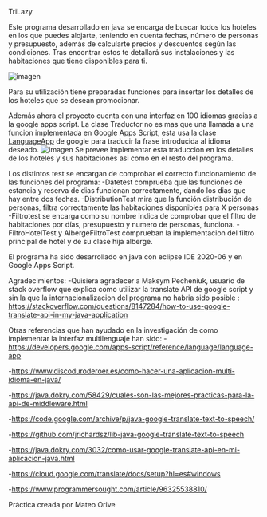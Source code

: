 TriLazy

Este programa desarrollado en java se encarga de buscar todos los hoteles en los que puedes alojarte, teniendo en cuenta fechas, número de personas y presupuesto, además de calcularte precios y descuentos según las condiciones. Tras encontrar estos te detallará sus instalaciones y las habitaciones que tiene disponibles para ti.


![imagen](https://github.com/corvus-m/Practica1PrAv/blob/master/Diagramaclases.jpg)



Para su utilización tiene preparadas funciones para insertar los detalles de los hoteles que se desean promocionar.

Además ahora el proyecto cuenta con una interfaz en 100 idiomas gracias a la google apps script.
La clase Traductor no es mas que una llamada a una funcion implementada en Google Apps Script, esta usa la clase [LanguageApp](https://developers.google.com/apps-script/reference/language/language-app) de google para traducir la frase introducida al idioma deseado.
![imagen](https://github.com/corvus-m/Practica1PrAv/blob/master/traductor.jpeg)
Se prevee implementar esta traduccion en los detalles de los hoteles y sus habitaciones asi como en el resto del programa.

Los distintos test se encargan de comprobar el correcto funcionamiento de las funciones del programa:
  -Datetest comprueba que las funciones de estancia y reserva de dias funcionan correctamente, dando los dias que hay entre dos fechas.
  -DistributionTest mira que la función distribución de personas, filtra correctamente las habitaciones disponibles para X personas 
  -Filtrotest se encarga como su nombre indica de comprobar que el filtro de habitaciones por días, presupuesto y numero de personas, funciona.
  -FiltroHotelTest y AlbergeFiltroTest comprueban la implementacion del filtro principal de hotel y de su clase hija alberge.



El programa ha sido desarrollado en java con eclipse IDE 2020-06 y en Google Apps Script. 




Agradecimientos:
 -Quisiera agradecer a Maksym Pecheniuk, usuario de stack overflow que explica como utilizar la translate API de google script y sin la que la internacionalizacion del programa
  no habria sido posible : https://stackoverflow.com/questions/8147284/how-to-use-google-translate-api-in-my-java-application
  
 Otras referencias que han ayudado en la investigación de como implementar la interfaz multilenguaje han sido:
 -https://developers.google.com/apps-script/reference/language/language-app
 
 -https://www.discoduroderoer.es/como-hacer-una-aplicacion-multi-idioma-en-java/
 
 -https://java.dokry.com/58429/cuales-son-las-mejores-practicas-para-la-api-de-middleware.html
 
 -https://code.google.com/archive/p/java-google-translate-text-to-speech/
 
 -https://github.com/jrichardsz/lib-java-google-translate-text-to-speech
 
 -https://java.dokry.com/3032/como-usar-google-translate-api-en-mi-aplicacion-java.html
 
 -https://cloud.google.com/translate/docs/setup?hl=es#windows
 
 -https://www.programmersought.com/article/96325538810/
 
 



Práctica creada por Mateo Orive
